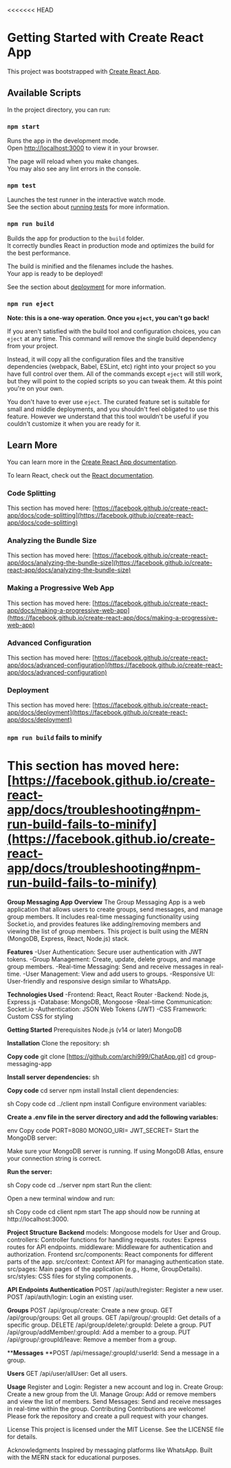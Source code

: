 <<<<<<< HEAD
# Getting Started with Create React App

This project was bootstrapped with [Create React App](https://github.com/facebook/create-react-app).

## Available Scripts

In the project directory, you can run:

### `npm start`

Runs the app in the development mode.\
Open [http://localhost:3000](http://localhost:3000) to view it in your browser.

The page will reload when you make changes.\
You may also see any lint errors in the console.

### `npm test`

Launches the test runner in the interactive watch mode.\
See the section about [running tests](https://facebook.github.io/create-react-app/docs/running-tests) for more information.

### `npm run build`

Builds the app for production to the `build` folder.\
It correctly bundles React in production mode and optimizes the build for the best performance.

The build is minified and the filenames include the hashes.\
Your app is ready to be deployed!

See the section about [deployment](https://facebook.github.io/create-react-app/docs/deployment) for more information.

### `npm run eject`

**Note: this is a one-way operation. Once you `eject`, you can't go back!**

If you aren't satisfied with the build tool and configuration choices, you can `eject` at any time. This command will remove the single build dependency from your project.

Instead, it will copy all the configuration files and the transitive dependencies (webpack, Babel, ESLint, etc) right into your project so you have full control over them. All of the commands except `eject` will still work, but they will point to the copied scripts so you can tweak them. At this point you're on your own.

You don't have to ever use `eject`. The curated feature set is suitable for small and middle deployments, and you shouldn't feel obligated to use this feature. However we understand that this tool wouldn't be useful if you couldn't customize it when you are ready for it.

## Learn More

You can learn more in the [Create React App documentation](https://facebook.github.io/create-react-app/docs/getting-started).

To learn React, check out the [React documentation](https://reactjs.org/).

### Code Splitting

This section has moved here: [https://facebook.github.io/create-react-app/docs/code-splitting](https://facebook.github.io/create-react-app/docs/code-splitting)

### Analyzing the Bundle Size

This section has moved here: [https://facebook.github.io/create-react-app/docs/analyzing-the-bundle-size](https://facebook.github.io/create-react-app/docs/analyzing-the-bundle-size)

### Making a Progressive Web App

This section has moved here: [https://facebook.github.io/create-react-app/docs/making-a-progressive-web-app](https://facebook.github.io/create-react-app/docs/making-a-progressive-web-app)

### Advanced Configuration

This section has moved here: [https://facebook.github.io/create-react-app/docs/advanced-configuration](https://facebook.github.io/create-react-app/docs/advanced-configuration)

### Deployment

This section has moved here: [https://facebook.github.io/create-react-app/docs/deployment](https://facebook.github.io/create-react-app/docs/deployment)

### `npm run build` fails to minify

This section has moved here: [https://facebook.github.io/create-react-app/docs/troubleshooting#npm-run-build-fails-to-minify](https://facebook.github.io/create-react-app/docs/troubleshooting#npm-run-build-fails-to-minify)
=======
**Group Messaging App**
**Overview**
The Group Messaging App is a web application that allows users to create groups, send messages, and manage group members. It includes real-time messaging functionality using Socket.io, and provides features like adding/removing members and viewing the list of group members. This project is built using the MERN (MongoDB, Express, React, Node.js) stack.

**Features**
-User Authentication: Secure user authentication with JWT tokens.
-Group Management: Create, update, delete groups, and manage group members.
-Real-time Messaging: Send and receive messages in real-time.
-User Management: View and add users to groups.
-Responsive UI: User-friendly and responsive design similar to WhatsApp.

**Technologies Used**
-Frontend: React, React Router
-Backend: Node.js, Express.js
-Database: MongoDB, Mongoose
-Real-time Communication: Socket.io
-Authentication: JSON Web Tokens (JWT)
-CSS Framework: Custom CSS for styling

**Getting Started**
Prerequisites
Node.js (v14 or later)
MongoDB

**Installation**
Clone the repository:
sh

**Copy code**
git clone [https://github.com/archi999/ChatApp.git]
cd group-messaging-app

**Install server dependencies:**
sh

**Copy code**
cd server
npm install
Install client dependencies:

sh
Copy code
cd ../client
npm install
Configure environment variables:

**Create a .env file in the server directory and add the following variables:**

env
Copy code
PORT=8080
MONGO_URI=
JWT_SECRET=
Start the MongoDB server:

Make sure your MongoDB server is running. If using MongoDB Atlas, ensure your connection string is correct.

**Run the server:**

sh
Copy code
cd ../server
npm start
Run the client:

Open a new terminal window and run:

sh
Copy code
cd client
npm start
The app should now be running at http://localhost:3000.

**Project Structure**
**Backend**
models: Mongoose models for User and Group.
controllers: Controller functions for handling requests.
routes: Express routes for API endpoints.
middleware: Middleware for authentication and authorization.
Frontend
src/components: React components for different parts of the app.
src/context: Context API for managing authentication state.
src/pages: Main pages of the application (e.g., Home, GroupDetails).
src/styles: CSS files for styling components.

**API Endpoints
Authentication**
POST /api/auth/register: Register a new user.
POST /api/auth/login: Login an existing user.

**Groups**
POST /api/group/create: Create a new group.
GET /api/group/groups: Get all groups.
GET /api/group/:groupId: Get details of a specific group.
DELETE /api/group/delete/:groupId: Delete a group.
PUT /api/group/addMember/:groupId: Add a member to a group.
PUT /api/group/:groupId/leave: Remove a member from a group.

****Messages**
**POST /api/message/:groupId/:userId: Send a message in a group.

**Users**
GET /api/user/allUser: Get all users.

**Usage**
Register and Login:
Register a new account and log in.
Create Group:
Create a new group from the UI.
Manage Group:
Add or remove members and view the list of members.
Send Messages:
Send and receive messages in real-time within the group.
Contributing
Contributions are welcome! Please fork the repository and create a pull request with your changes.

License
This project is licensed under the MIT License. See the LICENSE file for details.

Acknowledgments
Inspired by messaging platforms like WhatsApp.
Built with the MERN stack for educational purposes.
